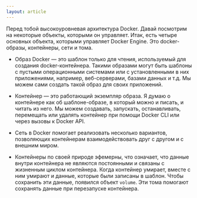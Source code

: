 ```yaml
---
layout: article
---
```

Перед тобой высокоуровневая архитектура Docker. Давай посмотрим на некоторые объекты, которыми он управляет. Итак, есть четыре основных объекта, которыми управляет Docker Engine. Это docker-образы, контейнеры, сети и тома.

- Образ Docker — это шаблон только для чтения, используемый для создания docker-контейнера. Такими образами могут быть шаблоны с пустыми операционными системами или с установленными в них приложениями, например, веб-серверами, базами данных и т.д. Мы можем сами создать такой образ для своих приложений.

- Контейнер — это работающий экземпляр образа. Я думаю о контейнере как об шаблоне-образе, в который можно и писать, и читать из него. Мы можем создавать, запускать, останавливать, перемещать или удалять контейнер при помощи Docker CLI или через вызовы к Docker API.

- Сеть в Docker помогает реализовать несколько вариантов, позволяющих контейнерам взаимодействовать друг с другом и с внешним миром.

- Контейнеры по своей природе эфемерны, что означает, что данные внутри контейнера не являются постоянными и связаны с жизненным циклом контейнера. Когда контейнер умирает, вместе с ним умирают и данные, которые были записаны в шаблон. Чтобы сохранить эти данные, появился объект `volume`. Эти тома помогают сохранять данные при перезапуске контейнера.
